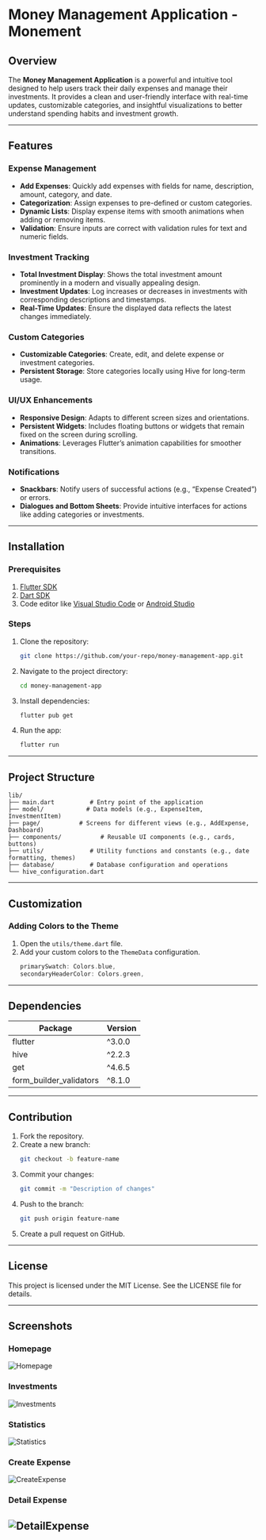 # Money Management Application - Monement

## Overview
The **Money Management Application** is a powerful and intuitive tool designed to help users track their daily expenses and manage their investments. It provides a clean and user-friendly interface with real-time updates, customizable categories, and insightful visualizations to better understand spending habits and investment growth.

---

## Features

### Expense Management
- **Add Expenses**: Quickly add expenses with fields for name, description, amount, category, and date.
- **Categorization**: Assign expenses to pre-defined or custom categories.
- **Dynamic Lists**: Display expense items with smooth animations when adding or removing items.
- **Validation**: Ensure inputs are correct with validation rules for text and numeric fields.

### Investment Tracking
- **Total Investment Display**: Shows the total investment amount prominently in a modern and visually appealing design.
- **Investment Updates**: Log increases or decreases in investments with corresponding descriptions and timestamps.
- **Real-Time Updates**: Ensure the displayed data reflects the latest changes immediately.

### Custom Categories
- **Customizable Categories**: Create, edit, and delete expense or investment categories.
- **Persistent Storage**: Store categories locally using Hive for long-term usage.

### UI/UX Enhancements
- **Responsive Design**: Adapts to different screen sizes and orientations.
- **Persistent Widgets**: Includes floating buttons or widgets that remain fixed on the screen during scrolling.
- **Animations**: Leverages Flutter’s animation capabilities for smoother transitions.

### Notifications
- **Snackbars**: Notify users of successful actions (e.g., “Expense Created”) or errors.
- **Dialogues and Bottom Sheets**: Provide intuitive interfaces for actions like adding categories or investments.

---

## Installation

### Prerequisites
1. [Flutter SDK](https://flutter.dev/docs/get-started/install)
2. [Dart SDK](https://dart.dev/get-dart)
3. Code editor like [Visual Studio Code](https://code.visualstudio.com/) or [Android Studio](https://developer.android.com/studio)

### Steps
1. Clone the repository:
   ```bash
   git clone https://github.com/your-repo/money-management-app.git
   ```

2. Navigate to the project directory:
   ```bash
   cd money-management-app
   ```

3. Install dependencies:
   ```bash
   flutter pub get
   ```

4. Run the app:
   ```bash
   flutter run
   ```

---

## Project Structure

```
lib/
├── main.dart          # Entry point of the application
├── model/            # Data models (e.g., ExpenseItem, InvestmentItem)
├── page/           # Screens for different views (e.g., AddExpense, Dashboard)
├── components/           # Reusable UI components (e.g., cards, buttons)
├── utils/             # Utility functions and constants (e.g., date formatting, themes)
├── database/          # Database configuration and operations
└── hive_configuration.dart
```

---

## Customization

### Adding Colors to the Theme
1. Open the `utils/theme.dart` file.
2. Add your custom colors to the `ThemeData` configuration.
   ```dart
   primarySwatch: Colors.blue,
   secondaryHeaderColor: Colors.green,
   ```

---

## Dependencies

| Package               | Version |
|-----------------------|---------|
| flutter               | ^3.0.0  |
| hive                  | ^2.2.3  |
| get                   | ^4.6.5  |
| form_builder_validators | ^8.1.0 |

---

## Contribution

1. Fork the repository.
2. Create a new branch:
   ```bash
   git checkout -b feature-name
   ```
3. Commit your changes:
   ```bash
   git commit -m "Description of changes"
   ```
4. Push to the branch:
   ```bash
   git push origin feature-name
   ```
5. Create a pull request on GitHub.

---

## License
This project is licensed under the MIT License. See the LICENSE file for details.

---

## Screenshots

### Homepage
![Homepage](images/image_1.png)

### Investments
![Investments](images/image_2.png)

### Statistics
![Statistics](images/image_3.png)

### Create Expense
![CreateExpense](images/image_4.png)

### Detail Expense
![DetailExpense](images/image_5.png)
---
